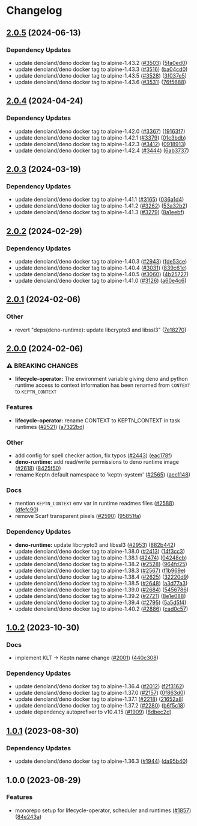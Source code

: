 # Changelog

## [2.0.5](https://github.com/keptn/lifecycle-toolkit/compare/deno-runtime-v2.0.4...deno-runtime-v2.0.5) (2024-06-13)


### Dependency Updates

* update denoland/deno docker tag to alpine-1.43.2 ([#3503](https://github.com/keptn/lifecycle-toolkit/issues/3503)) ([5fa0ed0](https://github.com/keptn/lifecycle-toolkit/commit/5fa0ed00d74d0b12844180de604c4e84b90bc1e4))
* update denoland/deno docker tag to alpine-1.43.3 ([#3516](https://github.com/keptn/lifecycle-toolkit/issues/3516)) ([ba04cd0](https://github.com/keptn/lifecycle-toolkit/commit/ba04cd0324704b23ead0d2cb26566d3c9b1f887c))
* update denoland/deno docker tag to alpine-1.43.5 ([#3528](https://github.com/keptn/lifecycle-toolkit/issues/3528)) ([3f037e5](https://github.com/keptn/lifecycle-toolkit/commit/3f037e5db9cb651cf0066af546ea4e0dbe5edb6f))
* update denoland/deno docker tag to alpine-1.43.6 ([#3531](https://github.com/keptn/lifecycle-toolkit/issues/3531)) ([76f5688](https://github.com/keptn/lifecycle-toolkit/commit/76f5688ba070c5f612211607dcba0ed2b6bcdf49))

## [2.0.4](https://github.com/keptn/lifecycle-toolkit/compare/deno-runtime-v2.0.3...deno-runtime-v2.0.4) (2024-04-24)


### Dependency Updates

* update denoland/deno docker tag to alpine-1.42.0 ([#3367](https://github.com/keptn/lifecycle-toolkit/issues/3367)) ([19163f7](https://github.com/keptn/lifecycle-toolkit/commit/19163f7f1315c24e6dffd01c59a4bf6da25f5318))
* update denoland/deno docker tag to alpine-1.42.1 ([#3379](https://github.com/keptn/lifecycle-toolkit/issues/3379)) ([01c3bdb](https://github.com/keptn/lifecycle-toolkit/commit/01c3bdb4e8e50bc5475ccb945d6ce866060defbb))
* update denoland/deno docker tag to alpine-1.42.3 ([#3412](https://github.com/keptn/lifecycle-toolkit/issues/3412)) ([0918913](https://github.com/keptn/lifecycle-toolkit/commit/09189130ff002cadbf4652bc8f094defa31eb58d))
* update denoland/deno docker tag to alpine-1.42.4 ([#3444](https://github.com/keptn/lifecycle-toolkit/issues/3444)) ([6ab3737](https://github.com/keptn/lifecycle-toolkit/commit/6ab3737e5a00dc0c4893dba18436cee24e7db115))

## [2.0.3](https://github.com/keptn/lifecycle-toolkit/compare/deno-runtime-v2.0.2...deno-runtime-v2.0.3) (2024-03-19)


### Dependency Updates

* update denoland/deno docker tag to alpine-1.41.1 ([#3165](https://github.com/keptn/lifecycle-toolkit/issues/3165)) ([036a1d4](https://github.com/keptn/lifecycle-toolkit/commit/036a1d45e1b851bd9b2a55648f95c47367638d30))
* update denoland/deno docker tag to alpine-1.41.2 ([#3262](https://github.com/keptn/lifecycle-toolkit/issues/3262)) ([53a32b2](https://github.com/keptn/lifecycle-toolkit/commit/53a32b2d65cacec787ffe653b81df68d87fd70d4))
* update denoland/deno docker tag to alpine-1.41.3 ([#3279](https://github.com/keptn/lifecycle-toolkit/issues/3279)) ([8a1eebf](https://github.com/keptn/lifecycle-toolkit/commit/8a1eebf2242118f3e582605494b0fd917641dda6))

## [2.0.2](https://github.com/keptn/lifecycle-toolkit/compare/deno-runtime-v2.0.1...deno-runtime-v2.0.2) (2024-02-29)


### Dependency Updates

* update denoland/deno docker tag to alpine-1.40.3 ([#2943](https://github.com/keptn/lifecycle-toolkit/issues/2943)) ([fde53ce](https://github.com/keptn/lifecycle-toolkit/commit/fde53ce523438fc6b040d9df7951aa1ec04a82f4))
* update denoland/deno docker tag to alpine-1.40.4 ([#3031](https://github.com/keptn/lifecycle-toolkit/issues/3031)) ([839c61e](https://github.com/keptn/lifecycle-toolkit/commit/839c61ec6a34b9b2a44f65cc2f0231c38f1d6f30))
* update denoland/deno docker tag to alpine-1.40.5 ([#3060](https://github.com/keptn/lifecycle-toolkit/issues/3060)) ([4b25727](https://github.com/keptn/lifecycle-toolkit/commit/4b25727e1a75e99f3b3b709aeeb3c49e5845c0b3))
* update denoland/deno docker tag to alpine-1.41.0 ([#3126](https://github.com/keptn/lifecycle-toolkit/issues/3126)) ([a60e4c6](https://github.com/keptn/lifecycle-toolkit/commit/a60e4c6da63f36ac06cbdaf4994bbae8c062ac18))

## [2.0.1](https://github.com/keptn/lifecycle-toolkit/compare/deno-runtime-v2.0.0...deno-runtime-v2.0.1) (2024-02-06)


### Other

* revert "deps(deno-runtime): update libcrypto3 and libssl3" ([7e18270](https://github.com/keptn/lifecycle-toolkit/commit/7e1827088848dc486afb007c354155d2f9a5ed5c))

## [2.0.0](https://github.com/keptn/lifecycle-toolkit/compare/deno-runtime-v1.0.2...deno-runtime-v2.0.0) (2024-02-06)


### ⚠ BREAKING CHANGES

* **lifecycle-operator:** The environment variable giving deno and python runtime access to context information has been renamed from `CONTEXT` to `KEPTN_CONTEXT`

### Features

* **lifecycle-operator:** rename CONTEXT to KEPTN_CONTEXT in task runtimes ([#2521](https://github.com/keptn/lifecycle-toolkit/issues/2521)) ([a7322bd](https://github.com/keptn/lifecycle-toolkit/commit/a7322bd9266fa1589d77b06675d70d1a9e6c29ac))


### Other

* add config for spell checker action, fix typos ([#2443](https://github.com/keptn/lifecycle-toolkit/issues/2443)) ([eac178f](https://github.com/keptn/lifecycle-toolkit/commit/eac178f650962208449553086d54d26d27fa4da3))
* **deno-runtime:** add read/write permissions to deno runtime image ([#2618](https://github.com/keptn/lifecycle-toolkit/issues/2618)) ([8425f50](https://github.com/keptn/lifecycle-toolkit/commit/8425f50bf745282e78ed0bba7300810d82bd84c9))
* rename Keptn default namespace to 'keptn-system' ([#2565](https://github.com/keptn/lifecycle-toolkit/issues/2565)) ([aec1148](https://github.com/keptn/lifecycle-toolkit/commit/aec11489451ab1b0bcd69a6b90b0d45f69c5df7c))


### Docs

* mention `KEPTN_CONTEXT` env var in runtime readmes files ([#2588](https://github.com/keptn/lifecycle-toolkit/issues/2588)) ([dfefc90](https://github.com/keptn/lifecycle-toolkit/commit/dfefc90e9e5075ef130e3962b1ded983b2b213f4))
* remove Scarf transparent pixels ([#2590](https://github.com/keptn/lifecycle-toolkit/issues/2590)) ([95851fa](https://github.com/keptn/lifecycle-toolkit/commit/95851fa52cb3a6565a4b52ae0e8b00dcc9861a3b))


### Dependency Updates

* **deno-runtime:** update libcrypto3 and libssl3 ([#2953](https://github.com/keptn/lifecycle-toolkit/issues/2953)) ([882b442](https://github.com/keptn/lifecycle-toolkit/commit/882b44222fee306704674a91875ffdf1ccc7a3af))
* update denoland/deno docker tag to alpine-1.38.0 ([#2413](https://github.com/keptn/lifecycle-toolkit/issues/2413)) ([14f3cc3](https://github.com/keptn/lifecycle-toolkit/commit/14f3cc3b191403b759909f7433596aa3713a095e))
* update denoland/deno docker tag to alpine-1.38.1 ([#2474](https://github.com/keptn/lifecycle-toolkit/issues/2474)) ([04248eb](https://github.com/keptn/lifecycle-toolkit/commit/04248eb7a7d7307334733834d680670e6f006b53))
* update denoland/deno docker tag to alpine-1.38.2 ([#2528](https://github.com/keptn/lifecycle-toolkit/issues/2528)) ([964fd25](https://github.com/keptn/lifecycle-toolkit/commit/964fd259c5e56652d87af32b83cceec7cae77cac))
* update denoland/deno docker tag to alpine-1.38.3 ([#2567](https://github.com/keptn/lifecycle-toolkit/issues/2567)) ([f1b969e](https://github.com/keptn/lifecycle-toolkit/commit/f1b969e66b64c03dfe70ae4960daa78246e26a61))
* update denoland/deno docker tag to alpine-1.38.4 ([#2625](https://github.com/keptn/lifecycle-toolkit/issues/2625)) ([32220d9](https://github.com/keptn/lifecycle-toolkit/commit/32220d90fd6a4bc645965c8ebc26f8580c643a16))
* update denoland/deno docker tag to alpine-1.38.5 ([#2648](https://github.com/keptn/lifecycle-toolkit/issues/2648)) ([a3d77a3](https://github.com/keptn/lifecycle-toolkit/commit/a3d77a377dc7869655b901c697ee62c3e7ae86e3))
* update denoland/deno docker tag to alpine-1.39.0 ([#2684](https://github.com/keptn/lifecycle-toolkit/issues/2684)) ([5456786](https://github.com/keptn/lifecycle-toolkit/commit/5456786ed7128766016b065e262fad1a4a4f3ee6))
* update denoland/deno docker tag to alpine-1.39.2 ([#2721](https://github.com/keptn/lifecycle-toolkit/issues/2721)) ([8e1e088](https://github.com/keptn/lifecycle-toolkit/commit/8e1e088ba31de2444a306be5750fa5972e224b28))
* update denoland/deno docker tag to alpine-1.39.4 ([#2795](https://github.com/keptn/lifecycle-toolkit/issues/2795)) ([5a5d5f4](https://github.com/keptn/lifecycle-toolkit/commit/5a5d5f4fc05e5f10f069db71137751a59febcb20))
* update denoland/deno docker tag to alpine-1.40.2 ([#2886](https://github.com/keptn/lifecycle-toolkit/issues/2886)) ([cad0c57](https://github.com/keptn/lifecycle-toolkit/commit/cad0c578950fc6dbd0102764508a05d2a86d749f))

## [1.0.2](https://github.com/keptn/lifecycle-toolkit/compare/deno-runtime-v1.0.1...deno-runtime-v1.0.2) (2023-10-30)


### Docs

* implement KLT -&gt; Keptn name change ([#2001](https://github.com/keptn/lifecycle-toolkit/issues/2001)) ([440c308](https://github.com/keptn/lifecycle-toolkit/commit/440c3082e5400f89d791724651984ba2bc0a4724))


### Dependency Updates

* update denoland/deno docker tag to alpine-1.36.4 ([#2012](https://github.com/keptn/lifecycle-toolkit/issues/2012)) ([f2f3162](https://github.com/keptn/lifecycle-toolkit/commit/f2f316271d86209da124ea3554fa2e821d79e953))
* update denoland/deno docker tag to alpine-1.37.0 ([#2157](https://github.com/keptn/lifecycle-toolkit/issues/2157)) ([0f863d0](https://github.com/keptn/lifecycle-toolkit/commit/0f863d03c46a16ee7e105335ae610f3c4776d4f8))
* update denoland/deno docker tag to alpine-1.37.1 ([#2218](https://github.com/keptn/lifecycle-toolkit/issues/2218)) ([21652a8](https://github.com/keptn/lifecycle-toolkit/commit/21652a8bf5a10eae55d4c1fd81e270ee581eb4a1))
* update denoland/deno docker tag to alpine-1.37.2 ([#2280](https://github.com/keptn/lifecycle-toolkit/issues/2280)) ([b6f5c18](https://github.com/keptn/lifecycle-toolkit/commit/b6f5c184bf5dccc26003e63ba11edce80f10eb66))
* update dependency autoprefixer to v10.4.15 ([#1909](https://github.com/keptn/lifecycle-toolkit/issues/1909)) ([8dbec2d](https://github.com/keptn/lifecycle-toolkit/commit/8dbec2d6116fb20bac86162aaea2b75c24eb96be))

## [1.0.1](https://github.com/keptn/lifecycle-toolkit/compare/deno-runtime-v1.0.0...deno-runtime-v1.0.1) (2023-08-30)


### Dependency Updates

* update denoland/deno docker tag to alpine-1.36.3 ([#1944](https://github.com/keptn/lifecycle-toolkit/issues/1944)) ([da95b40](https://github.com/keptn/lifecycle-toolkit/commit/da95b4025775b399084b2937b4ea0c0c360ec86c))

## 1.0.0 (2023-08-29)


### Features

* monorepo setup for lifecycle-operator, scheduler and runtimes ([#1857](https://github.com/keptn/lifecycle-toolkit/issues/1857)) ([84e243a](https://github.com/keptn/lifecycle-toolkit/commit/84e243a213ffba86eddd51ccc4bf4dbd61140069))

